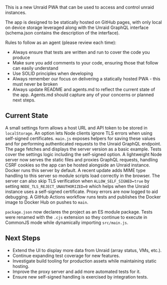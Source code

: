 This is a new Unraid PWA that can be used to access and control unraid instances.

The app is designed to be statically hosted on GitHub pages, with only local on device storage leveraged along with the Unraid GraphQL interface (schema.json contains the description of the interface).

Rules to follow as an agent (please review each time):

- Always ensure that tests are written and run to cover the code you produce
- Make sure you add comments to your code, ensuring those that follow can easily understand
- Use SOLID principles when developing
- Always remember our focus on delivering a statically hosted PWA - this must never be broken
- Always update README and agents.md to reflect the current state of the app. Agents.md should capture any of your concerns or planned next steps.


## Current State

A small settings form allows a host URL and API token to be stored in `localStorage`. An option lets Node clients ignore TLS errors when using self-signed certificates. `main.js` exposes helpers for saving these values and for performing authenticated requests to the Unraid GraphQL endpoint. The page fetches and displays the server version as a basic example. Tests cover the settings logic including the self-signed option. A lightweight Node server now serves the static files and proxies GraphQL requests, handling CSRF cookies so the app can be hosted alongside an Unraid instance. Docker runs this server by default.
 A recent update adds MIME type handling to this server so module scripts load correctly in the browser. The server can also skip TLS verification when `ALLOW_SELF_SIGNED=true` by setting `NODE_TLS_REJECT_UNAUTHORIZED=0` which helps when the Unraid instance uses a self-signed certificate. Proxy errors are now logged to aid debugging.
A GitHub Actions workflow runs tests and publishes the Docker image to Docker Hub on pushes to `main`.

`package.json` now declares the project as an ES module package. Tests were renamed with the `.cjs` extension so they continue to execute in CommonJS mode while dynamically importing `src/main.js`.

## Next Steps

- Extend the UI to display more data from Unraid (array status, VMs, etc.).
- Continue expanding test coverage for new features.
- Investigate build tooling for production assets while maintaining static hosting.
- Improve the proxy server and add more automated tests for it.
- Ensure new self-signed handling is exercised by integration tests.

